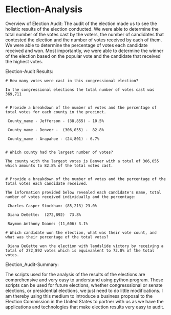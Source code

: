 # Election-Analysis

Overview of Election Audit: The audit of the election made us to see the holistic results of the election conducted. We were able to determine the total number of the votes cast by the voters, the number of candidates that contested the election and the number of votes received by each of them. We were able to determine the percentage of votes each candidate received and won. Most importantly, we were able to determine the winner of the election based on the popular vote and the candidate that received the highest votes.


Election-Audit Results: 

    # How many votes were cast in this congressional election?
    
    In the congressional elections the total number of votes cast was 369,711
     
     
    # Provide a breakdown of the number of votes and the percentage of total votes for each county in the precinct.
     
     County_name - Jefferson - (38,855) - 10.5%

     County_name - Denver -  (306,055) -  82.8%

     County_name - Arapahoe - (24,801) - 6.7%

    
    # Which county had the largest number of votes?
    
    The county with the largest votes is Denver with a total of 306,055 which amounts to 82.8% of the total votes cast.
    
    
    # Provide a breakdown of the number of votes and the percentage of the total votes each candidate received.
    
    The information provided below revealed each candidate's name, total number of votes received individually and the percentage:
    
     Charles Casper Stockham: (85,213) 23.0% 

     Diana DeGette:  (272,892)  73.8%

     Raymon Anthony Doane: (11,606) 3.1% 
    
    # Which candidate won the election, what was their vote count, and what was their percentage of the total votes?
   
     Diana DeGette won the election with landslide victory by receiving a total of 272,892 votes which is equivaalent to 73.8% of the total votes.
     
     
Election_Audit-Summary:  
    
The scripts used for the analysis of the results of the elections are comprehensive and very easy to understand using python program. These scripts can be used for future elections, whether congresssional or senate elections, or presidential elections, we just need to do little modifications. I am thereby using this medium to introduce a business proposal to the Election Commission in the United States to partner with us as we have the applications and technologies that make election results very easy to audit.
     
    
   
    
    
    
